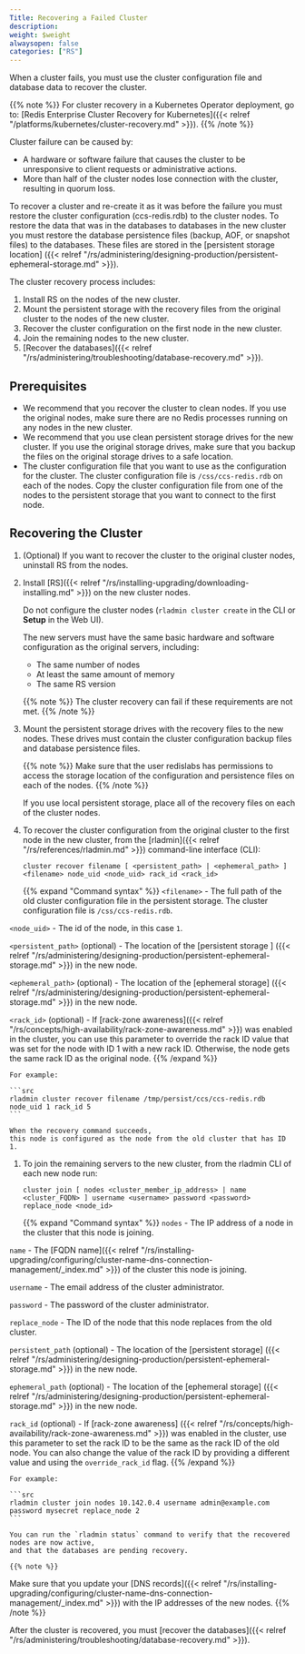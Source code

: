 ```yaml
---
Title: Recovering a Failed Cluster
description: 
weight: $weight
alwaysopen: false
categories: ["RS"]
---
```

When a cluster fails,
you must use the cluster configuration file and database data to recover the cluster.

{{% note %}}
For cluster recovery in a Kubernetes Operator deployment, go to: [Redis Enterprise Cluster Recovery for Kubernetes]({{< relref "/platforms/kubernetes/cluster-recovery.md" >}}).
{{% /note %}}

Cluster failure can be caused by:

- A hardware or software failure that causes the cluster to be unresponsive to client requests or administrative actions.
- More than half of the cluster nodes lose connection with the cluster, resulting in quorum loss.

To recover a cluster and re-create it as it was before the failure
you must restore the cluster configuration (ccs-redis.rdb) to the cluster nodes.
To restore the data that was in the databases to databases in the new cluster
you must restore the database persistence files (backup, AOF, or snapshot files) to the databases.
These files are stored in the [persistent storage location]
({{< relref "/rs/administering/designing-production/persistent-ephemeral-storage.md" >}}).

The cluster recovery process includes:

1. Install RS on the nodes of the new cluster.
1. Mount the persistent storage with the recovery files from the original cluster to the nodes of the new cluster.
1. Recover the cluster configuration on the first node in the new cluster.
1. Join the remaining nodes to the new cluster.
1. [Recover the databases]({{< relref "/rs/administering/troubleshooting/database-recovery.md" >}}).

## Prerequisites

- We recommend that you recover the cluster to clean nodes.
    If you use the original nodes,
    make sure there are no Redis processes running on any nodes in the new cluster.
- We recommend that you use clean persistent storage drives for the new cluster.
    If you use the original storage drives,
    make sure that you backup the files on the original storage drives to a safe location.
- The cluster configuration file that you want to use as the configuration for the cluster.
    The cluster configuration file is `/css/ccs-redis.rdb` on each of the nodes.
    Copy the cluster configuration file from one of the nodes to the persistent storage that you want to connect to the first node.

## Recovering the Cluster

1. (Optional) If you want to recover the cluster to the original cluster nodes, uninstall RS from the nodes.

1. Install [RS]({{< relref "/rs/installing-upgrading/downloading-installing.md" >}}) on the new cluster nodes.

    Do not configure the cluster nodes (`rladmin cluster create` in the CLI or **Setup** in the Web UI).

    The new servers must have the same basic hardware and software configuration as the original servers, including:

    - The same number of nodes
    - At least the same amount of memory
    - The same RS version

    {{% note %}}
The cluster recovery can fail if these requirements are not met.
    {{% /note %}}

1. Mount the persistent storage drives with the recovery files to the new nodes.
    These drives must contain the cluster configuration backup files and database persistence files.

    {{% note %}}
Make sure that the user redislabs has permissions to access the storage location
of the configuration and persistence files on each of the nodes.
    {{% /note %}}

    If you use local persistent storage, place all of the recovery files on each of the cluster nodes.

1. To recover the cluster configuration from the original cluster to the first node in the new cluster,
    from the [rladmin]({{< relref "/rs/references/rladmin.md" >}}) command-line interface (CLI):

    ```src
    cluster recover filename [ <persistent_path> | <ephemeral_path> ]<filename> node_uid <node_uid> rack_id <rack_id>
    ```

    {{% expand "Command syntax" %}}
`<filename>` - The full path of the old cluster configuration file in the persistent storage.
The cluster configuration file is `/css/ccs-redis.rdb`.

`<node_uid>` - The id of the node, in this case `1`.

`<persistent_path>` (optional) - The location of the [persistent storage ]
({{< relref "/rs/administering/designing-production/persistent-ephemeral-storage.md" >}})
in the new node.

`<ephemeral_path>` (optional) - The location of the [ephemeral storage]
({{< relref "/rs/administering/designing-production/persistent-ephemeral-storage.md" >}})
in the new node.

`<rack_id>` (optional) - If [rack-zone awareness]({{< relref "/rs/concepts/high-availability/rack-zone-awareness.md" >}})
was enabled in the cluster,
you can use this parameter to override the rack ID value that was set for the node with ID 1 with a new rack ID.
Otherwise, the node gets the same rack ID as the original node.
    {{% /expand %}}

    For example:

    ```src
    rladmin cluster recover filename /tmp/persist/ccs/ccs-redis.rdb node_uid 1 rack_id 5
    ```

    When the recovery command succeeds,
    this node is configured as the node from the old cluster that has ID 1.

1. To join the remaining servers to the new cluster, from the rladmin CLI of each new node run:

    ```src
    cluster join [ nodes <cluster_member_ip_address> | name <cluster_FQDN> ] username <username> password <password> replace_node <node_id>
    ```

    {{% expand "Command syntax" %}}
`nodes` - The IP address of a node in the cluster that this node is joining.

`name` - The [FQDN name]({{< relref "/rs/installing-upgrading/configuring/cluster-name-dns-connection-management/_index.md" >}})
of the cluster this node is joining.

`username` - The email address of the cluster administrator.

`password` - The password of the cluster administrator.

`replace_node` - The ID of the node that this node replaces from the old cluster.

`persistent_path` (optional) - The location of the [persistent storage]
({{< relref "/rs/administering/designing-production/persistent-ephemeral-storage.md" >}})
in the new node.

`ephemeral_path` (optional) - The location of the [ephemeral storage]
({{< relref "/rs/administering/designing-production/persistent-ephemeral-storage.md" >}})
in the new node.

`rack_id` (optional) - If [rack-zone awareness]
({{< relref "/rs/concepts/high-availability/rack-zone-awareness.md" >}}) was enabled in the cluster,
use this parameter to set the rack ID to be the same as the rack ID
of the old node. You can also change the value of the rack ID by
providing a different value and using the `override_rack_id` flag.
    {{% /expand %}}

    For example:

    ```src
    rladmin cluster join nodes 10.142.0.4 username admin@example.com password mysecret replace_node 2
    ```

    You can run the `rladmin status` command to verify that the recovered nodes are now active,
    and that the databases are pending recovery.

    {{% note %}}
Make sure that you update your [DNS records]({{< relref "/rs/installing-upgrading/configuring/cluster-name-dns-connection-management/_index.md" >}})
with the IP addresses of the new nodes.
    {{% /note %}}

After the cluster is recovered, you must [recover the databases]({{< relref "/rs/administering/troubleshooting/database-recovery.md" >}}).
